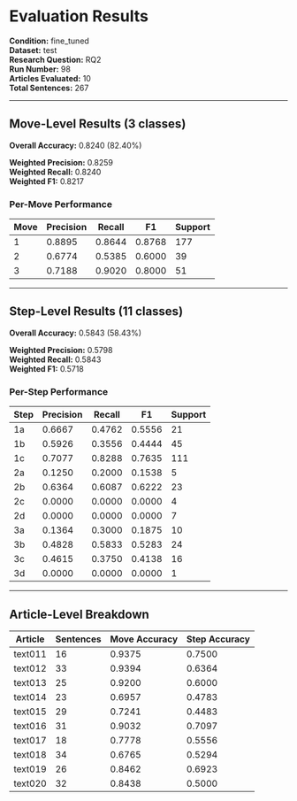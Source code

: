 # Evaluation Results

**Condition:** fine_tuned  
**Dataset:** test  
**Research Question:** RQ2  
**Run Number:** 98  
**Articles Evaluated:** 10  
**Total Sentences:** 267  

---

## Move-Level Results (3 classes)

**Overall Accuracy:** 0.8240 (82.40%)  

**Weighted Precision:** 0.8259  
**Weighted Recall:** 0.8240  
**Weighted F1:** 0.8217  

### Per-Move Performance

| Move | Precision | Recall | F1 | Support |
|------|-----------|--------|----|---------|
| 1 | 0.8895 | 0.8644 | 0.8768 | 177 |
| 2 | 0.6774 | 0.5385 | 0.6000 | 39 |
| 3 | 0.7188 | 0.9020 | 0.8000 | 51 |

---

## Step-Level Results (11 classes)

**Overall Accuracy:** 0.5843 (58.43%)  

**Weighted Precision:** 0.5798  
**Weighted Recall:** 0.5843  
**Weighted F1:** 0.5718  

### Per-Step Performance

| Step | Precision | Recall | F1 | Support |
|------|-----------|--------|----|---------|
| 1a | 0.6667 | 0.4762 | 0.5556 | 21 |
| 1b | 0.5926 | 0.3556 | 0.4444 | 45 |
| 1c | 0.7077 | 0.8288 | 0.7635 | 111 |
| 2a | 0.1250 | 0.2000 | 0.1538 | 5 |
| 2b | 0.6364 | 0.6087 | 0.6222 | 23 |
| 2c | 0.0000 | 0.0000 | 0.0000 | 4 |
| 2d | 0.0000 | 0.0000 | 0.0000 | 7 |
| 3a | 0.1364 | 0.3000 | 0.1875 | 10 |
| 3b | 0.4828 | 0.5833 | 0.5283 | 24 |
| 3c | 0.4615 | 0.3750 | 0.4138 | 16 |
| 3d | 0.0000 | 0.0000 | 0.0000 | 1 |

---

## Article-Level Breakdown

| Article | Sentences | Move Accuracy | Step Accuracy |
|---------|-----------|---------------|---------------|
| text011 | 16 | 0.9375 | 0.7500 |
| text012 | 33 | 0.9394 | 0.6364 |
| text013 | 25 | 0.9200 | 0.6000 |
| text014 | 23 | 0.6957 | 0.4783 |
| text015 | 29 | 0.7241 | 0.4483 |
| text016 | 31 | 0.9032 | 0.7097 |
| text017 | 18 | 0.7778 | 0.5556 |
| text018 | 34 | 0.6765 | 0.5294 |
| text019 | 26 | 0.8462 | 0.6923 |
| text020 | 32 | 0.8438 | 0.5000 |
